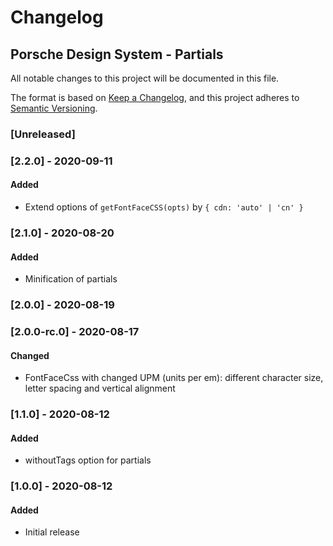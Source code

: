 # Changelog
 
## Porsche Design System - Partials
All notable changes to this project will be documented in this file.

The format is based on [Keep a Changelog](https://keepachangelog.com/en/1.0.0/),
and this project adheres to [Semantic Versioning](https://semver.org/spec/v2.0.0.html).

### [Unreleased]

### [2.2.0] - 2020-09-11

#### Added
- Extend options of `getFontFaceCSS(opts)` by `{ cdn: 'auto' | 'cn' }`

### [2.1.0] - 2020-08-20

#### Added
- Minification of partials

### [2.0.0] - 2020-08-19

### [2.0.0-rc.0] - 2020-08-17

#### Changed
- FontFaceCss with changed UPM (units per em): different character size, letter spacing and vertical alignment

### [1.1.0] - 2020-08-12

#### Added
- withoutTags option for partials

### [1.0.0] - 2020-08-12

#### Added
- Initial release